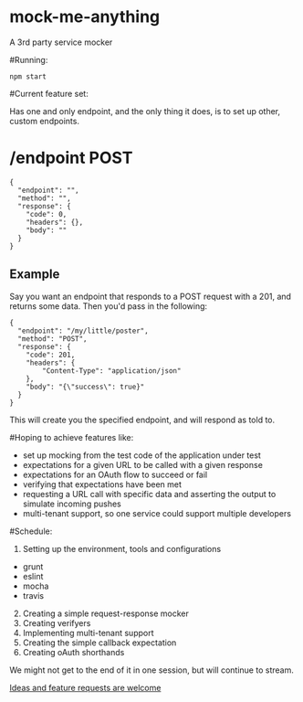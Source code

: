 # mock-me-anything
A 3rd party service mocker

#Running:

`npm start`

#Current feature set:

Has one and only endpoint, and the only thing it does, is to set up other, custom endpoints.

# /endpoint POST
```
{
  "endpoint": "",
  "method": "",
  "response": {
    "code": 0,
    "headers": {},
    "body": ""
  }
}
```

## Example

Say you want an endpoint that responds to a POST request with a 201, and returns some data. Then you'd pass in the
following:

```
{
  "endpoint": "/my/little/poster",
  "method": "POST",
  "response": {
    "code": 201,
    "headers": {
    	"Content-Type": "application/json"
    },
    "body": "{\"success\": true}"
  }
}
```

This will create you the specified endpoint, and will respond as told to.


#Hoping to achieve features like:

- set up mocking from the test code of the application under test
- expectations for a given URL to be called with a given response
- expectations for an OAuth flow to succeed or fail
- verifying that expectations have been met
- requesting a URL call with specific data and asserting the output to simulate incoming pushes
- multi-tenant support, so one service could support multiple developers

#Schedule:

1. Setting up the environment, tools and configurations
  - grunt
  - eslint
  - mocha
  - travis
2. Creating a simple request-response mocker
3. Creating verifyers
4. Implementing multi-tenant support
5. Creating the simple callback expectation
6. Creating oAuth shorthands

We might not get to the end of it in one session, but will continue to stream.

[Ideas and feature requests are welcome](https://github.com/tailored-tunes/mock-me-anything/issues)
